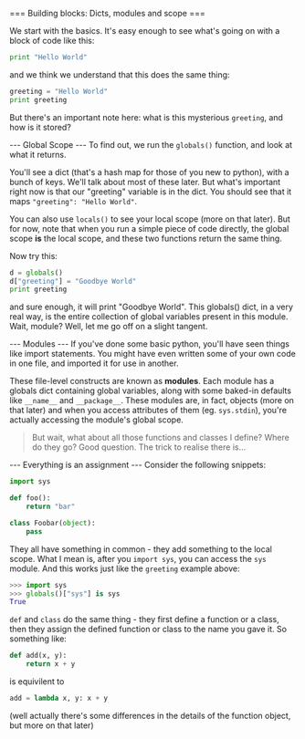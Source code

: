 === Building blocks: Dicts, modules and scope ===

We start with the basics. It's easy enough to see what's going on with a block of code like this:
```python
print "Hello World"
```
and we think we understand that this does the same thing:
```python
greeting = "Hello World"
print greeting
```
But there's an important note here: what is this mysterious `greeting`, and how is it stored?

--- Global Scope ---
To find out, we run the `globals()` function, and look at what it returns.

You'll see a dict (that's a hash map for those of you new to python), with a bunch of keys.
We'll talk about most of these later. But what's important right now is that our "greeting"
variable is in the dict. You should see that it maps `"greeting": "Hello World"`.

You can also use `locals()` to see your local scope (more on that later).
But for now, note that when you run a simple piece of code directly,
the global scope **is** the local scope, and these two functions return the same thing.

Now try this:
```python
d = globals()
d["greeting"] = "Goodbye World"
print greeting
```
and sure enough, it will print "Goodbye World".
This globals() dict, in a very real way, is the entire collection of global variables
present in this module. Wait, module? Well, let me go off on a slight tangent.

--- Modules ---
If you've done some basic python, you'll have seen things like import statements.
You might have even written some of your own code in one file, and imported it for use in another.

These file-level constructs are known as **modules**.
Each module has a globals dict containing global variables,
along with some baked-in defaults like `__name__` and `__package__`.
These modules are, in fact, objects (more on that later) and when you access
attributes of them (eg. `sys.stdin`), you're actually accessing the module's global scope.

> But wait, what about all those functions and classes I define? Where do they go?
Good question. The trick to realise there is...

--- Everything is an assignment ---
Consider the following snippets:
```python
import sys
```
```python
def foo():
	return "bar"
```
```python
class Foobar(object):
	pass
```
They all have something in common - they add something to the local scope.
What I mean is, after you `import sys`, you can access the `sys` module.
And this works just like the `greeting` example above:
```python
>>> import sys
>>> globals()["sys"] is sys
True
```
`def` and `class` do the same thing - they first define a function or a class,
then they assign the defined function or class to the name you gave it. So something like:
```python
def add(x, y):
	return x + y
```
is equivilent to
```python
add = lambda x, y: x + y
```
(well actually there's some differences in the details of the function object, but more on that later)

